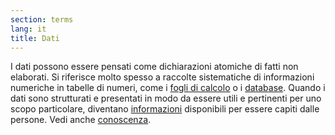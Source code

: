 ```yaml
---
section: terms
lang: it
title: Dati
---
```


I dati possono essere pensati come dichiarazioni atomiche di fatti non elaborati. Si riferisce molto spesso a raccolte sistematiche di informazioni numeriche in tabelle di numeri, come i [fogli di calcolo](/glossary/it/spreadsheets/) o i [database](/glossary/it/database/). Quando i dati sono strutturati e presentati in modo da essere utili e pertinenti per uno scopo particolare, diventano [informazioni](/glossary/it/information/) disponibili per essere capiti dalle persone. Vedi anche [conoscenza](/glossary/it/knowledge/).

